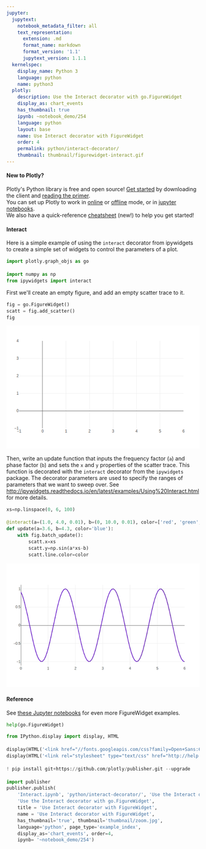 ```yaml
---
jupyter:
  jupytext:
    notebook_metadata_filter: all
    text_representation:
      extension: .md
      format_name: markdown
      format_version: '1.1'
      jupytext_version: 1.1.1
  kernelspec:
    display_name: Python 3
    language: python
    name: python3
  plotly:
    description: Use the Interact decorator with go.FigureWidget
    display_as: chart_events
    has_thumbnail: true
    ipynb: ~notebook_demo/254
    language: python
    layout: base
    name: Use Interact decorator with FigureWidget
    order: 4
    permalink: python/interact-decorator/
    thumbnail: thumbnail/figurewidget-interact.gif
---
```


#### New to Plotly?
Plotly's Python library is free and open source! [Get started](https://plot.ly/python/getting-started/) by downloading the client and [reading the primer](https://plot.ly/python/getting-started/).
<br>You can set up Plotly to work in [online](https://plot.ly/python/getting-started/#initialization-for-online-plotting) or [offline](https://plot.ly/python/getting-started/#initialization-for-offline-plotting) mode, or in [jupyter notebooks](https://plot.ly/python/getting-started/#start-plotting-online).
<br>We also have a quick-reference [cheatsheet](https://images.plot.ly/plotly-documentation/images/python_cheat_sheet.pdf) (new!) to help you get started!


#### Interact
Here is a simple example of using the `interact` decorator from ipywidgets to create a simple set of widgets to control the parameters of a plot.

```python
import plotly.graph_objs as go

import numpy as np
from ipywidgets import interact
```

First we'll create an empty figure, and add an empty scatter trace to it.

```python
fig = go.FigureWidget()
scatt = fig.add_scatter()
fig
```

<img src='https://raw.githubusercontent.com/michaelbabyn/plot_data/master/empty_fw.png'>


Then, write an update function that inputs the frequency factor (`a`) and phase factor (`b`) and sets the `x` and `y` properties of the scatter trace.  This function is decorated with the `interact` decorator from the `ipywidgets` package. The decorator parameters are used to specify the ranges of parameters that we want to sweep over. See http://ipywidgets.readthedocs.io/en/latest/examples/Using%20Interact.html for more details.

```python
xs=np.linspace(0, 6, 100)

@interact(a=(1.0, 4.0, 0.01), b=(0, 10.0, 0.01), color=['red', 'green', 'blue'])
def update(a=3.6, b=4.3, color='blue'):
    with fig.batch_update():
        scatt.x=xs
        scatt.y=np.sin(a*xs-b)
        scatt.line.color=color
```

<img src='https://raw.githubusercontent.com/michaelbabyn/plot_data/master/interact_figurewidget.gif'>


#### Reference


See [these Jupyter notebooks](https://github.com/jonmmease/plotly_ipywidget_notebooks) for even more FigureWidget examples.

```python
help(go.FigureWidget)
```

```python
from IPython.display import display, HTML

display(HTML('<link href="//fonts.googleapis.com/css?family=Open+Sans:600,400,300,200|Inconsolata|Ubuntu+Mono:400,700" rel="stylesheet" type="text/css" />'))
display(HTML('<link rel="stylesheet" type="text/css" href="http://help.plot.ly/documentation/all_static/css/ipython-notebook-custom.css">'))

! pip install git+https://github.com/plotly/publisher.git --upgrade

import publisher
publisher.publish(
    'Interact.ipynb', 'python/interact-decorator/', 'Use the Interact decorator with go.FigureWidget',
    'Use the Interact decorator with go.FigureWidget',
    title = 'Use Interact decorator with FigureWidget',
    name = 'Use Interact decorator with FigureWidget',
    has_thumbnail='true', thumbnail='thumbnail/zoom.jpg',
    language='python', page_type='example_index',
    display_as='chart_events', order=4,
    ipynb= '~notebook_demo/254')
```

```python

```
